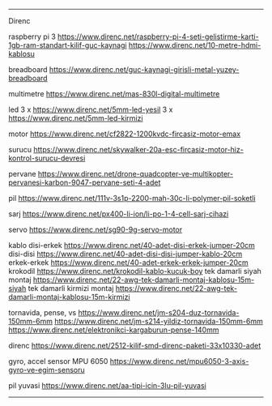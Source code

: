 
---------------------------------------------------------------------

Direnc

raspberry pi 3
https://www.direnc.net/raspberry-pi-4-seti-gelistirme-karti-1gb-ram-standart-kilif-guc-kaynagi
https://www.direnc.net/10-metre-hdmi-kablosu

breadboard
https://www.direnc.net/guc-kaynagi-girisli-metal-yuzey-breadboard

multimetre
https://www.direnc.net/mas-830l-digital-multimetre

led
3 x https://www.direnc.net/5mm-led-yesil
3 x https://www.direnc.net/5mm-led-kirmizi

motor
https://www.direnc.net/cf2822-1200kvdc-fircasiz-motor-emax

surucu
https://www.direnc.net/skywalker-20a-esc-fircasiz-motor-hiz-kontrol-surucu-devresi

pervane
https://www.direnc.net/drone-quadcopter-ve-multikopter-pervanesi-karbon-9047-pervane-seti-4-adet

pil
https://www.direnc.net/111v-3s1p-2200-mah-30c-li-polymer-pil-soketli

sarj
https://www.direnc.net/px400-li-ion/li-po-1-4-cell-sarj-cihazi

servo
https://www.direnc.net/sg90-9g-servo-motor

kablo
disi-erkek
https://www.direnc.net/40-adet-disi-erkek-jumper-20cm
disi-disi
https://www.direnc.net/40-adet-disi-disi-jumper-kablo-20cm
erkek-erkek
https://www.direnc.net/40-adet-erkek-erkek-jumper-20cm
krokodil
https://www.direnc.net/krokodil-kablo-kucuk-boy
tek damarli siyah montaj
https://www.direnc.net/22-awg-tek-damarli-montaj-kablosu-15m-siyah
tek damarli kirmizi montaj
https://www.direnc.net/22-awg-tek-damarli-montaj-kablosu-15m-kirmizi

tornavida, pense, vs
https://www.direnc.net/jm-s204-duz-tornavida-150mm-6mm
https://www.direnc.net/jm-s214-yildiz-tornavida-150mm-6mm
https://www.direnc.net/elektronikci-kargaburun-pense-140mm

direnc
https://www.direnc.net/2512-kilif-smd-direnc-paketi-33x10330-adet

gyro, accel sensor
MPU 6050
https://www.direnc.net/mpu6050-3-axis-gyro-ve-egim-sensoru

pil yuvasi
https://www.direnc.net/aa-tipi-icin-3lu-pil-yuvasi


------------------------------------------------------------------------


